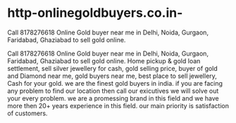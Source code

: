# http-onlinegoldbuyers.co.in-
Call 8178276618 Online Gold buyer near me in Delhi, Noida, Gurgaon, Faridabad, Ghaziabad  to sell gold online. 

Call 8178276618 Online Gold buyer near me in Delhi, Noida, Gurgaon, Faridabad, Ghaziabad  to sell gold online. Home pickup & gold loan settlement, sell silver jewellery  for cash, gold selling price, buyer of gold and Diamond near me, gold buyers near me, best place to sell jewellery, Cash for your gold. we are the finest gold buyers in india. if you are facing any problem to find our location then call our exicutives we will solve out your every problem. we are a promessing brand in this field and we have more then 20+ years experience in this field. our main priority is satisfaction of customers.
